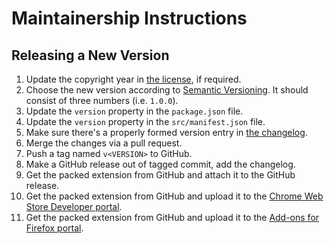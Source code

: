 Maintainership Instructions
===========================

Releasing a New Version
-----------------------

1. Update the copyright year in [the license][license], if required.
2. Choose the new version according to [Semantic Versioning][semver]. It should consist of three numbers (i.e. `1.0.0`).
3. Update the `version` property in the `package.json` file.
4. Update the `version` property in the `src/manifest.json` file.
5. Make sure there's a properly formed version entry in [the changelog][changelog].
6. Merge the changes via a pull request.
7. Push a tag named `v<VERSION>` to GitHub.
8. Make a GitHub release out of tagged commit, add the changelog.
9. Get the packed extension from GitHub and attach it to the GitHub release.
10. Get the packed extension from GitHub and upload it to the [Chrome Web Store Developer portal][chrome-web-store-developer].
11. Get the packed extension from GitHub and upload it to the [Add-ons for Firefox portal][add-ons-for-firefox].

[add-ons-for-firefox]: https://addons.mozilla.org/en-US/developers/addon/msdn-delocalizer/edit
[changelog]: ./CHANGELOG.md
[chrome-web-store-developer]: https://chrome.google.com/webstore/developer/dashboard
[license]: ./LICENSE.md
[semver]: https://semver.org/spec/v2.0.0.html
